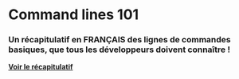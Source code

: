 # Command lines 101
### Un récapitulatif en FRANÇAIS des lignes de commandes basiques, que tous les développeurs doivent connaître ! 

**[Voir le récapitulatif](https://github.com/KodeNationFR/command-lines-101/blob/master/command-lines.md)**
